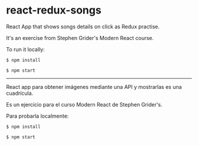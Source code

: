 # react-redux-songs

React App that shows songs details on click as Redux practise.

It's an exercise from Stephen Grider's Modern React course.

To run it locally:

```$ npm install```

```$ npm start```

----------------------------------

React app para obtener imágenes mediante una API y mostrarlas es una cuadrícula.

Es un ejercicio para el curso Modern React de Stephen Grider's.

Para probarla localmente:

```$ npm install```

```$ npm start```
